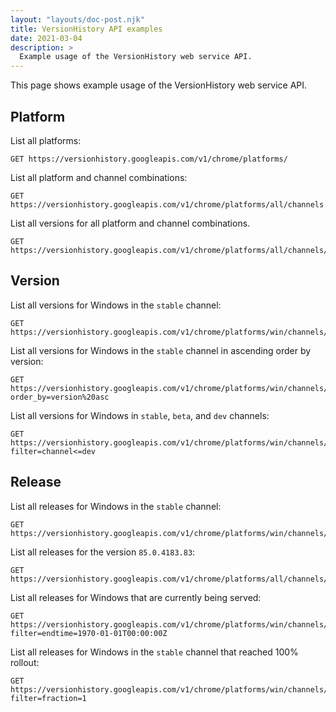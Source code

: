 ```yaml
---
layout: "layouts/doc-post.njk"
title: VersionHistory API examples
date: 2021-03-04
description: > 
  Example usage of the VersionHistory web service API.
---
```


This page shows example usage of the VersionHistory web service API.

## Platform

List all platforms:

```http
GET https://versionhistory.googleapis.com/v1/chrome/platforms/
```

List all platform and channel combinations:

```http
GET https://versionhistory.googleapis.com/v1/chrome/platforms/all/channels
```

List all versions for all platform and channel combinations.

```http
GET https://versionhistory.googleapis.com/v1/chrome/platforms/all/channels/all/versions
```

## Version

List all versions for Windows in the `stable` channel:

```http
GET https://versionhistory.googleapis.com/v1/chrome/platforms/win/channels/stable/versions
```

List all versions for Windows in the `stable` channel in ascending order by
version:

```http
GET https://versionhistory.googleapis.com/v1/chrome/platforms/win/channels/stable/versions?order_by=version%20asc
```

List all versions for Windows in `stable`, `beta`, and `dev` channels:

```http
GET https://versionhistory.googleapis.com/v1/chrome/platforms/win/channels/all/versions/?filter=channel<=dev
```

## Release

List all releases for Windows in the `stable` channel:

```http
GET https://versionhistory.googleapis.com/v1/chrome/platforms/win/channels/stable/versions/all/releases
```

List all releases for the version `85.0.4183.83`:

```http
GET https://versionhistory.googleapis.com/v1/chrome/platforms/all/channels/all/versions/85.0.4183.83/releases
```

List all releases for Windows that are currently being served:

```http
GET https://versionhistory.googleapis.com/v1/chrome/platforms/win/channels/all/versions/all/releases?filter=endtime=1970-01-01T00:00:00Z
```

List all releases for Windows in the `stable` channel that reached 100% rollout:

```http
GET https://versionhistory.googleapis.com/v1/chrome/platforms/win/channels/stable/versions/all/releases?filter=fraction=1
```